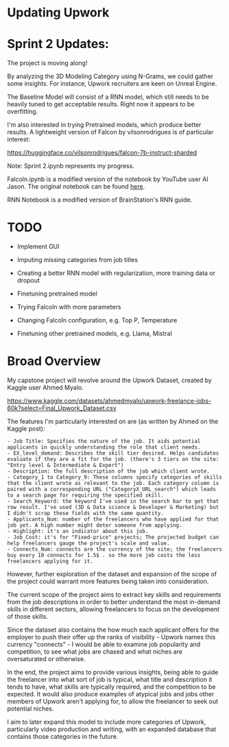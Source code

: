 # Updating Upwork

# Sprint 2 Updates:
The project is moving along! 

By analyzing the 3D Modeling Category using N-Grams, we could gather some insights. For instance, Upwork recruiters are keen on Unreal Engine. 

The Baseline Model will consist of a RNN model, which still needs to be heavily tuned to get acceptable results. Right now it appears to be overfitting.

I'm also interested in trying Pretrained models, which produce better results. A lightweight version of Falcon by vilsonrodrigues is of particular interest:

https://huggingface.co/vilsonrodrigues/falcon-7b-instruct-sharded

Note: 
Sprint 2.ipynb represents my progress. 

Falcoln.ipynb is a modified version of the notebook by YouTube user AI Jason. The original notebook can be found [here](https://colab.research.google.com/drive/1IqL0ay04RwNNcn5R7HzhgBqZ2lPhHloh?usp=sharing).

RNN Notebook is a modified version of BrainStation's RNN guide. 

# TODO
* Implement GUI

* Imputing missing categories from job titles
* Creating a better RNN model with regularization, more training data or dropout

* Finetuning pretrained model
* Trying Falcoln with more parameters
* Changing Falcoln configuration, e.g. Top P, Temperature
* Finetuning other pretrained models, e.g. Llama, Mistral


# Broad Overview

My capstone project will revolve around the Upwork Dataset, created by Kaggle user Ahmed Myalo.

https://www.kaggle.com/datasets/ahmedmyalo/upwork-freelance-jobs-60k?select=Final_Upwork_Dataset.csv

The features I'm particularly interested on are (as written by Ahmed on the Kaggle post):

    - Job Title: Specifies the nature of the job. It aids potential applicants in quickly understanding the role that client needs.
    - EX_level_demand: Describes the skill tier desired. Helps candidates evaluate if they are a fit for the job. (there's 3 tiers on the site: "Entry level & Intermediate & Expert")
    - Description: the full description of the job which client wrote.
    - Category_1 to Category_9: These columns specify categories of skills that the client wrote as relevant to the job. Each category column is paired with a corresponding URL ("CategoryX_URL_search") which leads to a search page for requiring the specified skill.
    - Search_Keyword: the keyword I've used in the search bar to get that row result. I've used (3D & Data science & Developer & Marketing) but I didn't scrap these fields with the same quantity.
    - Applicants_Num: number of the freelancers who have applied for that job yet. A high number might deter someone from applying.
    - Highlight: it's an indicator about this job.
    - Job_Cost: it's for "Fixed-price" projects; The projected budget can help freelancers gauge the project's scale and value.
    - Connects_Num: connects are the currency of the site; the freelancers buy every 10 connects for 1.5$ . so the more job costs the less freelancers applying for it.
	
However, further exploration of the dataset and expansion of the scope of the project could warrant more features being taken into consideration.

The current scope of the project aims to extract key skills and requirements from the job descriptions in order to better understand the most in-demand skills in different sectors, allowing freelancers to focus on the development of those skills.

Since the dataset also contains the how much each applicant offers for the employer to push their offer up the ranks of visibility - Upwork names this currency "connects" - I would be able to examine job popularity and competition, to see what jobs are chased and what niches are oversaturated or otherwise.

In the end, the project aims to provide various insights, being able to guide the freelancer into what sort of job is typical, what title and description it tends to have, what skills are typically required, and the competition to be expected. It would also produce examples of atypical jobs and jobs other members of Upwork aren't applying for, to allow the freelancer to seek out potential niches.

I aim to later expand this model to include more categories of Upwork, particularly video production and writing, with an expanded database that contains those categories in the future.
